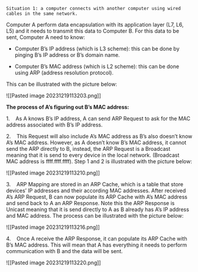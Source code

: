 `Situation 1: a computer connects with another computer using wired cables in the same network.`

Computer A perform data encapsulation with its application layer (L7, L6, L5) and it needs to transmit this data to Computer B. For this data to be sent, Computer A need to know:

+ Computer B’s IP address (which is L3 scheme): this can be done by pinging B’s IP address or B’s domain name.

+ Computer B’s MAC address (which is L2 scheme): this can be done using ARP (address resolution protocol).

This can be illustrated with the picture below:

![[Pasted image 20231219113203.png]]

**The process of A’s figuring out B’s MAC address:**

1.    As A knows B’s IP address, A can send ARP Request to ask for the MAC address associated with B’s IP address.

2.    This Request will also include A’s MAC address as B’s also doesn’t know A’s MAC address. However, as A doesn’t know B’s MAC address, it cannot send the ARP directly to B, instead, the ARP Request is a Broadcast meaning that it is send to every device in the local network. (Broadcast MAC address is ffff.ffff.ffff). Step 1 and 2 is illustrated with the picture below:

![[Pasted image 20231219113210.png]]

3.    ARP Mapping are stored in an ARP Cache, which is a table that store devices’ IP addresses and their according MAC addresses. After received A’s ARP Request, B can now populate its ARP Cache with A’s MAC address and send back to A an ARP Response. Note this the ARP Response is Unicast meaning that it is send directly to A as B already has A’s IP address and MAC address. The process can be illustrated with the picture below:

![[Pasted image 20231219113216.png]]

4.    Once A receive the ARP Response, it can populate its ARP Cache with B’s MAC address. This will mean that A has everything it needs to perform communication with B and the data will be sent.

![[Pasted image 20231219113220.png]]

